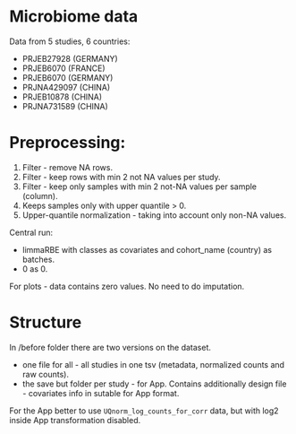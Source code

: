 # Microbiome data

Data from 5 studies, 6 countries:
- PRJEB27928 (GERMANY)
- PRJEB6070  (FRANCE)
- PRJEB6070  (GERMANY)
- PRJNA429097 (CHINA)
- PRJEB10878 (CHINA)
- PRJNA731589 (CHINA)


# Preprocessing:
1. Filter - remove NA rows.
2. Filter - keep rows with min 2 not NA values per study.
3. Filter - keep only samples with min 2 not-NA values per sample (column).
4. Keeps samples only with upper quantile > 0.
6. Upper-quantile normalization - taking into account only non-NA values.
   

Central run:  
- limmaRBE with classes as covariates and cohort_name (country) as batches.
- 0 as 0.

For plots - data contains zero values. No need to do imputation.

# Structure

In /before folder there are two versions on the dataset.  
- one file for all - all studies in one tsv (metadata, normalized counts and raw counts).
- the save but folder per study - for App. Contains additionally design file - covariates info in sutable for App format.

For the App better to use `UQnorm_log_counts_for_corr` data, but with log2 inside App transformation disabled.